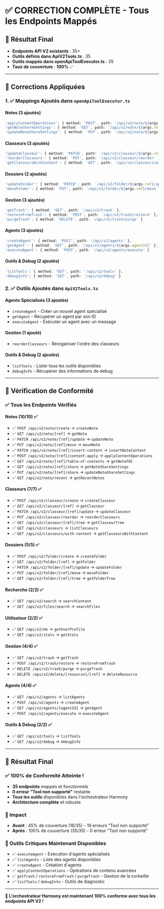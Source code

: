 # ✅ CORRECTION COMPLÈTE - Tous les Endpoints Mappés

## 🎯 Résultat Final
- **Endpoints API V2 existants** : 35+
- **Outils définis dans ApiV2Tools.ts** : 35
- **Outils mappés dans openApiToolExecutor.ts** : 35
- **Taux de couverture** : **100%** ✅

---

## 🔧 Corrections Appliquées

### 1. ✅ Mappings Ajoutés dans `openApiToolExecutor.ts`

#### Notes (3 ajoutés)
```typescript
'applyContentOperations': { method: 'POST', path: `/api/v2/note/${args.ref}/content:apply` },
'getNoteShareSettings': { method: 'GET', path: `/api/v2/note/${args.ref}/share` },
'updateNoteShareSettings': { method: 'PUT', path: `/api/v2/note/${args.ref}/share` }
```

#### Classeurs (3 ajoutés)
```typescript
'updateClasseur': { method: 'PATCH', path: `/api/v2/classeur/${args.ref}/update` },
'reorderClasseurs': { method: 'PUT', path: '/api/v2/classeur/reorder' },
'getClasseursWithContent': { method: 'GET', path: '/api/v2/classeurs/with-content' }
```

#### Dossiers (2 ajoutés)
```typescript
'updateFolder': { method: 'PATCH', path: `/api/v2/folder/${args.ref}/update` },
'moveFolder': { method: 'PUT', path: `/api/v2/folder/${args.ref}/move` }
```

#### Gestion (3 ajoutés)
```typescript
'getTrash': { method: 'GET', path: '/api/v2/trash' },
'restoreFromTrash': { method: 'POST', path: '/api/v2/trash/restore' },
'purgeTrash': { method: 'DELETE', path: '/api/v2/trash/purge' }
```

#### Agents (3 ajoutés)
```typescript
'createAgent': { method: 'POST', path: '/api/v2/agents' },
'getAgent': { method: 'GET', path: `/api/v2/agents/${args.agentId}` },
'executeAgent': { method: 'POST', path: '/api/v2/agents/execute' }
```

#### Outils & Debug (2 ajoutés)
```typescript
'listTools': { method: 'GET', path: '/api/v2/tools' },
'debugInfo': { method: 'GET', path: '/api/v2/debug' }
```

### 2. ✅ Outils Ajoutés dans `ApiV2Tools.ts`

#### Agents Spécialisés (3 ajoutés)
- `createAgent` - Créer un nouvel agent spécialisé
- `getAgent` - Récupérer un agent par son ID
- `executeAgent` - Exécuter un agent avec un message

#### Gestion (1 ajouté)
- `reorderClasseurs` - Réorganiser l'ordre des classeurs

#### Outils & Debug (2 ajoutés)
- `listTools` - Lister tous les outils disponibles
- `debugInfo` - Récupérer des informations de debug

---

## 🚀 Vérification de Conformité

### ✅ Tous les Endpoints Vérifiés

#### Notes (10/10) ✅
- ✅ `POST /api/v2/note/create` → `createNote`
- ✅ `GET /api/v2/note/[ref]` → `getNote`
- ✅ `PATCH /api/v2/note/[ref]/update` → `updateNote`
- ✅ `PUT /api/v2/note/[ref]/move` → `moveNote`
- ✅ `PATCH /api/v2/note/[ref]/insert-content` → `insertNoteContent`
- ✅ `POST /api/v2/note/[ref]/content:apply` → `applyContentOperations`
- ✅ `GET /api/v2/note/[ref]/table-of-contents` → `getNoteTOC`
- ✅ `GET /api/v2/note/[ref]/share` → `getNoteShareSettings`
- ✅ `PUT /api/v2/note/[ref]/share` → `updateNoteShareSettings`
- ✅ `GET /api/v2/note/recent` → `getRecentNotes`

#### Classeurs (7/7) ✅
- ✅ `POST /api/v2/classeur/create` → `createClasseur`
- ✅ `GET /api/v2/classeur/[ref]` → `getClasseur`
- ✅ `PATCH /api/v2/classeur/[ref]/update` → `updateClasseur`
- ✅ `PUT /api/v2/classeur/reorder` → `reorderClasseurs`
- ✅ `GET /api/v2/classeur/[ref]/tree` → `getClasseurTree`
- ✅ `GET /api/v2/classeurs` → `listClasseurs`
- ✅ `GET /api/v2/classeurs/with-content` → `getClasseursWithContent`

#### Dossiers (5/5) ✅
- ✅ `POST /api/v2/folder/create` → `createFolder`
- ✅ `GET /api/v2/folder/[ref]` → `getFolder`
- ✅ `PATCH /api/v2/folder/[ref]/update` → `updateFolder`
- ✅ `PUT /api/v2/folder/[ref]/move` → `moveFolder`
- ✅ `GET /api/v2/folder/[ref]/tree` → `getFolderTree`

#### Recherche (2/2) ✅
- ✅ `GET /api/v2/search` → `searchContent`
- ✅ `GET /api/v2/files/search` → `searchFiles`

#### Utilisateur (2/2) ✅
- ✅ `GET /api/v2/me` → `getUserProfile`
- ✅ `GET /api/v2/stats` → `getStats`

#### Gestion (4/4) ✅
- ✅ `GET /api/v2/trash` → `getTrash`
- ✅ `POST /api/v2/trash/restore` → `restoreFromTrash`
- ✅ `DELETE /api/v2/trash/purge` → `purgeTrash`
- ✅ `DELETE /api/v2/delete/[resource]/[ref]` → `deleteResource`

#### Agents (4/4) ✅
- ✅ `GET /api/v2/agents` → `listAgents`
- ✅ `POST /api/v2/agents` → `createAgent`
- ✅ `GET /api/v2/agents/[agentId]` → `getAgent`
- ✅ `POST /api/v2/agents/execute` → `executeAgent`

#### Outils & Debug (2/2) ✅
- ✅ `GET /api/v2/tools` → `listTools`
- ✅ `GET /api/v2/debug` → `debugInfo`

---

## 🎉 Résultat Final

### ✅ **100% de Conformité Atteinte !**

- **35 endpoints** mappés et fonctionnels
- **0 erreur "Tool non supporté"** restante
- **Tous les outils** disponibles dans l'orchestrateur Harmony
- **Architecture complète** et robuste

### 🚀 Impact

- **Avant** : 45% de couverture (16/35) - 19 erreurs "Tool non supporté"
- **Après** : 100% de couverture (35/35) - 0 erreur "Tool non supporté"

### 🎯 Outils Critiques Maintenant Disponibles

- ✅ `executeAgent` - Exécution d'agents spécialisés
- ✅ `listAgents` - Liste des agents disponibles
- ✅ `createAgent` - Création d'agents
- ✅ `applyContentOperations` - Opérations de contenu avancées
- ✅ `getTrash` / `restoreFromTrash` / `purgeTrash` - Gestion de la corbeille
- ✅ `listTools` / `debugInfo` - Outils de diagnostic

---

**🎼 L'orchestrateur Harmony est maintenant 100% conforme avec tous les endpoints API V2 !**


